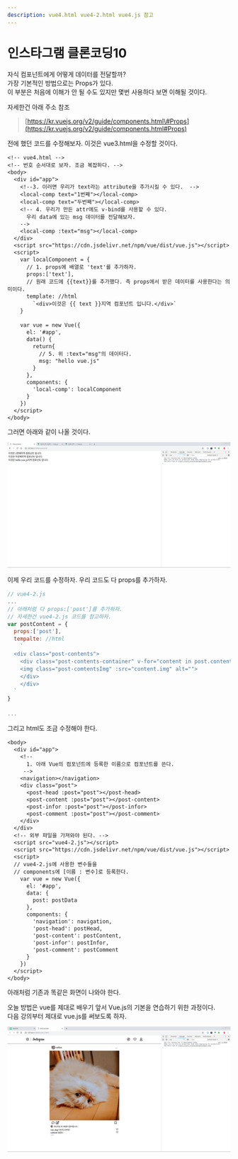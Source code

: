 ```yaml
---
description: vue4.html vue4-2.html vue4.js 참고
---
```


# 인스타그램 클론코딩10

자식 컴포넌트에게 어떻게 데이터를 전달할까?  
가장 기본적인 방법으로는 Props가 있다.  
이 부분은 처음에 이해가 안 될 수도 있지만 몇번 사용하다 보면 이해될 것이다.

자세한건 아래 주소 참조

> [https://kr.vuejs.org/v2/guide/components.html\#Props](https://kr.vuejs.org/v2/guide/components.html#Props)

전에 했던 코드를 수정해보자. 이것은 vue3.html을 수정할 것이다.

```markup
<!-- vue4.html -->
<!-- 번호 순서대로 보자. 조금 복잡하다. -->
<body>
  <div id="app">
    <!--3. 이러면 우리가 text라는 attribute을 추가시킬 수 있다.  -->
    <local-comp text="1번째"></local-comp>
    <local-comp text="두번째"></local-comp>
    <!-- 4. 우리가 만든 attr에도 v-bind를 사용할 수 있다. 
      우리 data에 있는 msg 데이터를 전달해보자.
    -->
    <local-comp :text="msg"></local-comp>
  </div>
  <script src="https://cdn.jsdelivr.net/npm/vue/dist/vue.js"></script>
  <script>
    var localComponent = {
      // 1. props에 배열로 'text'를 추가하자.
      props:['text'],
      // 원래 코드에 {{text}}를 추가했다. 즉 props에서 받은 데이터를 사용한다는 의미이다.
      template: //html
        `<div>이것은 {{ text }}지역 컴포넌트 입니다.</div>`
    }

    var vue = new Vue({
      el: '#app',
      data() {
        return{
          // 5. 위 :text="msg"의 데이터다.
          msg: "hello vue.js"
        }
      },
      components: {
        'local-comp': localComponent
      }
    })
  </script>
</body>
```

그러면 아래와 같이 나올 것이다. 

![](.gitbook/assets/10-1.png)

이제 우리 코드를 수정하자. 우리 코드도 다 props를 추가하자.

```javascript
// vue4-2.js
...
// 아래처럼 다 props:['post']를 추가하자.
// 자세한건 vue4-2.js 코드를 참고하자.
var postContent = {
  props:['post'],
  tempalte: //html
    `
  <div class="post-contents">
    <div class="post-contents-container" v-for="content in post.contents">
    <img class="post-comtentsImg" :src="content.img" alt="">
    </div>
    </div>
  `
}

...
```

그리고 html도 조금 수정해야 한다.

```markup
<body>
  <div id="app">
    <!--
      1. 아래 Vue의 컴포넌트에 등록한 이름으로 컴포넌트를 쓴다.
     -->
    <navigation></navigation>
    <div class="post">
      <post-head :post="post"></post-head>
      <post-content :post="post"></post-content>
      <post-infor :post="post"></post-infor>
      <post-comment :post="post"></post-comment>
    </div>
  </div>
  <!-- 외부 파일을 가져와야 된다. -->
  <script src="vue4-2.js"></script>
  <script src="https://cdn.jsdelivr.net/npm/vue/dist/vue.js"></script>
  <script>
  // vue4-2.js에 사용한 변수들을 
  // components에 [이름 : 변수]로 등록한다.
    var vue = new Vue({
      el: '#app',
      data: {
        post: postData
      },
      components: {
        'navigation': navigation,
        'post-head': postHead,
        'post-content': postContent,
        'post-infor': postInfor,
        'post-comment': postComment
      }
    })
  </script>
</body>
```

아래처럼 기존과 똑같은 화면이 나와야 한다.

오늘 방법은 vue를 제대로 배우기 앞서 Vue.js의 기본을 연습하기 위한 과정이다.  
다음 강의부터 제대로 vue.js를 써보도록 하자.

![10-3](.gitbook/assets/10-3.png)

